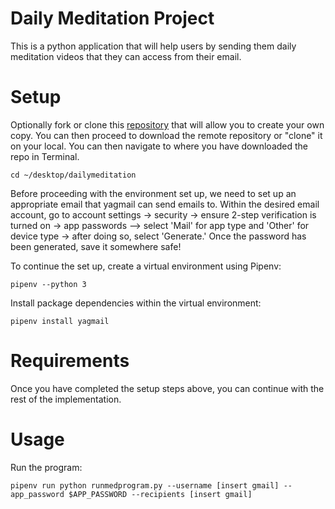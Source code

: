 # Daily Meditation Project

This is a python application that will help users by sending them daily meditation videos that they can access from their email. 

# Setup 
Optionally fork or clone this [repository](https://github.com/ai1196/dailymeditation) that will allow you to create your own copy. You can then proceed to download the remote repository or "clone" it on your local. You can then navigate to where you have downloaded the repo in Terminal.

```
cd ~/desktop/dailymeditation
```

Before proceeding with the environment set up, we need to set up an appropriate email that yagmail can send emails to. Within the desired email account, go to account settings -> security -> ensure 2-step verification is turned on -> app passwords --> select 'Mail' for app type and 'Other' for device type -> after doing so, select 'Generate.' Once the password has been generated, save it somewhere safe! 

To continue the set up, create a virtual environment using Pipenv:
```
pipenv --python 3
```
Install package dependencies within the virtual environment:
```
pipenv install yagmail
```

# Requirements 

Once you have completed the setup steps above, you can continue with the rest of the implementation. 


# Usage
Run the program:
```
pipenv run python runmedprogram.py --username [insert gmail] --app_password $APP_PASSWORD --recipients [insert gmail]
```